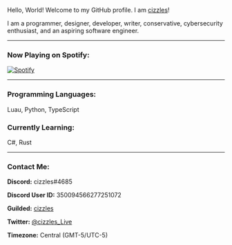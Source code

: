 Hello, World! Welcome to my GitHub profile. I am [cizzles](https://github.com/cizzles)!

I am a programmer, designer, developer, writer, conservative, cybersecurity enthusiast, and an aspiring software engineer.

---

### Now Playing on Spotify:

[![Spotify](https://cizzles-now-playing-on-spotify.vercel.app/api/spotify)](https://open.spotify.com/user/apaig6ltu8b8w8ybkg8xa4n66)

---

### Programming Languages:

Luau, Python, TypeScript

### Currently Learning:

C#, Rust

---

### Contact Me:

**Discord:** cizzles#4685

**Discord User ID:** 350094566277251072

**Guilded:** [cizzles](https://www.guilded.gg/u/cizzles)

**Twitter:** [@cizzles_Live](https://twitter.com/cizzles_Live)

**Timezone:** Central (GMT-5/UTC-5)
